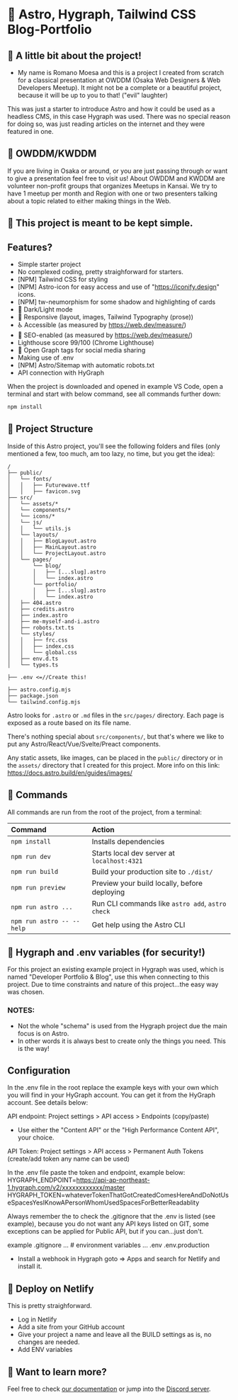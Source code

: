 # 🚀 Astro, Hygraph, Tailwind CSS Blog-Portfolio
## 👀 A little bit about the project!
- My name is Romano Moesa and this is a project I created from scratch for a classical presentation at OWDDM (Osaka Web Designers & Web Developers Meetup). It might not be a complete or a beautiful project, because it will be up to you to that! ("evil" laughter) 

This was just a starter to introduce Astro and how it could be used as a headless CMS, in this case Hygraph was used. There was no special reason for doing so, was just reading articles on the internet and they were featured in one.

## 👀 OWDDM/KWDDM
If you are living in Osaka or around, or you are just passing through or want to give a presentation feel free to visit us! About OWDDM and KWDDM are volunteer non-profit groups that organizes Meetups in Kansai. We try to have 1 meetup per month and Region with one or two presenters talking about a topic related to either making things in the Web.

## 👀 This project is meant to be kept simple.

## Features?
- Simple starter project
- No complexed coding, pretty straighforward for starters.
- [NPM] Tailwind CSS for styling
- [NPM] Astro-icon for easy access and use of "https://iconify.design" icons.
- [NPM] tw-neumorphism for some shadow and highlighting of cards 
- 🌙 Dark/Light mode
- 📱 Responsive (layout, images, Tailwind Typography (prose))
- ♿ Accessible (as measured by https://web.dev/measure/)
- 🔎 SEO-enabled (as measured by https://web.dev/measure/)
- Lighthouse score 99/100 (Chrome Lighthouse)
- 🔗 Open Graph tags for social media sharing
- Making use of .env
- [NPM] Astro/Sitemap with automatic robots.txt
- API connection with HyGraph


When the project is downloaded and opened in example VS Code, open a terminal and start with below command, see all commands further down:


```sh
npm install
```


## 🚀 Project Structure

Inside of this Astro project, you'll see the following folders and files (only mentioned a few, too much, am too lazy, no time, but you get the idea):

```text
/
├── public/
│   └── fonts/
│   │   ├── Futurewave.ttf
│   │   ├── favicon.svg
├── src/
│   └── assets/*
│   └── components/*
│   └── icons/*
│   └── js/
│   │   └── utils.js
│   └── layouts/
│   │   ├── BlogLayout.astro
│   │   ├── MainLayout.astro
│   │   └── ProjectLayout.astro
│   └── pages/
│       └── blog/
│       │   ├── [...slug].astro
│       │   └── index.astro
│       └── portfolio/
│       │   ├── [...slug].astro
│       │   └── index.astro
│   ├── 404.astro
│   ├── credits.astro
│   ├── index.astro
│   ├── me-myself-and-i.astro
│   ├── robots.txt.ts
│   └── styles/
│   │   ├── frc.css
│   │   ├── index.css
│   │   └── global.css
│   ├── env.d.ts
│   └── types.ts

├── .env <=//Create this!

├── astro.config.mjs
├── package.json
└── tailwind.config.mjs
```

Astro looks for `.astro` or `.md` files in the `src/pages/` directory. Each page is exposed as a route based on its file name.

There's nothing special about `src/components/`, but that's where we like to put any Astro/React/Vue/Svelte/Preact components.

Any static assets, like images, can be placed in the `public/` directory or in the `assets/` directory that I created for this project. More info on this link: https://docs.astro.build/en/guides/images/

## 🧞 Commands

All commands are run from the root of the project, from a terminal:

| Command                   | Action                                           |
| :------------------------ | :----------------------------------------------- |
| `npm install`             | Installs dependencies                            |
| `npm run dev`             | Starts local dev server at `localhost:4321`      |
| `npm run build`           | Build your production site to `./dist/`          |
| `npm run preview`         | Preview your build locally, before deploying     |
| `npm run astro ...`       | Run CLI commands like `astro add`, `astro check` |
| `npm run astro -- --help` | Get help using the Astro CLI                     |

## 👀 Hygraph and .env variables (for security!)
For this project an existing example project in Hygraph was used, which is named "Developer Portfolio & Blog", use this when connecting to this project. Due to time constraints and nature of this project...the easy way was chosen.

### NOTES: 
- Not the whole "schema" is used from the Hygraph project due the main focus is on Astro.
- In other words it is always best to create only the things you need. This is the way!

## Configuration
In the .env file in the root replace the example keys with your own which you will find in your HyGraph account. You can get it from the HyGraph account. See details below:

API endpoint: Project settings > API access > Endpoints (copy/paste)
- Use either the "Content API" or the "High Performance Content API", your choice.

API Token: Project settings > API access > Permanent Auth Tokens (create/add token any name can be used)

In the .env file paste the token and endpoint, example below:
HYGRAPH_ENDPOINT=https://api-ap-northeast-1.hygraph.com/v2/xxxxxxxxxxxx/master
HYGRAPH_TOKEN=whateverTokenThatGotCreatedComesHereAndDoNotUseSpacesYesIKnowAPersonWhomUsedSpacesForBetterReadablity

Always remember the to check the .gitignore that the .env is listed (see example), because you do not want any API keys listed on GIT, some exceptions can be applied for Public API, but if you can...just don't.

example .gitignore
... # environment variables ...
.env
.env.production

- Install a webhook in Hygraph goto => Apps and search for Netlify and install it.

## 👀 Deploy on Netlify
This is pretty straighforward. 
- Log in Netlify
- Add a site from your GitHub account
- Give your project a name and leave all the BUILD settings as is, no changes are needed.
- Add ENV variables

## 👀 Want to learn more?

Feel free to check [our documentation](https://docs.astro.build) or jump into the [Discord server](https://astro.build/chat).


